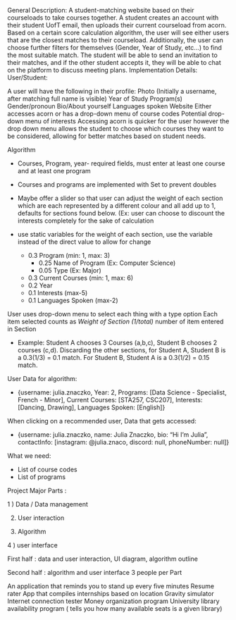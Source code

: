 General Description:
A student-matching website based on their courseloads to take courses together. A student creates an account with their student UofT email, then uploads their current courseload from acorn. Based on a certain score calculation algorithm, the user will see either users that are the closest matches to their courseload.
Additionally, the user can choose further filters for themselves (Gender, Year of Study, etc…) to find the most suitable match. The student will be able to send an invitation to their matches, and if the other student accepts it, they will be able to chat on the platform to discuss meeting plans.
Implementation Details:
User/Student:

A user will have the following in their profile:
Photo
(Initially a username, after matching full name is visible)
Year of Study
Program(s)
Gender/pronoun
Bio/About yourself 
Languages spoken
Website
Either accesses acorn or has a drop-down menu of course codes 
Potential drop-down menu of interests
Accessing acorn is quicker for the user however the drop down menu allows the student to choose which courses they want to be considered, allowing for better matches based on student needs.

Algorithm 

* Courses, Program, year- required fields, must enter at least one course and at least one program
* Courses and programs are implemented with Set to prevent doubles
* Maybe offer a slider so that user can adjust the weight of each section which are each represented by a different colour and all add up to 1, defaults for sections found below. (Ex: user can choose to discount the interests completely for the sake of calculation
* use static variables for the weight of each section, use the variable instead of the direct value to allow for change

  * 0.3 Program (min: 1, max: 3)
    * 0.25 Name of Program (Ex: Computer Science)
    * 0.05 Type (Ex: Major)
  * 0.3 Current Courses (min: 1, max: 6)
  * 0.2 Year
  * 0.1 Interests (max-5)
  * 0.1 Languages Spoken (max-2)

User uses drop-down menu to select each thing with a type option
Each item selected counts as *Weight of Section (1/total)* number of item entered in Section
* Example: Student A chooses 3 Courses (a,b,c), Student B chooses 2 courses (c,d). Discarding the other sections, for Student A, Student B is a 0.3(1/3) = 0.1 match. For Student B, Student A is a 0.3(1/2) = 0.15 match.

User Data for algorithm:
- {username: julia.znaczko, Year: 2, Programs: [Data Science - Specialist, French - Minor], Current Courses: [STA257, CSC207], Interests: [Dancing, Drawing], Languages Spoken: [English]}

When clicking on a recommended user, Data that gets accessed:
- {username: julia.znaczko, name: Julia Znaczko, bio: “Hi I’m Julia”, contactInfo: [instagram: @julia.znaco, discord: null, phoneNumber: null]}

What we need: 
- List of course codes
- List of programs 

Project Major Parts : 

1 ) Data / Data management 

2) User interaction 

3) Algorithm 

4 ) user interface 


First half : data and user interaction, UI diagram, algorithm outline

Second half : algorithm and user interface 
3 people per Part 














An application that reminds you to stand up every five minutes
Resume rater
App that compiles internships based on location
Gravity simulator 
Internet connection tester 
Money organization program 
University library availability program ( tells you how many available seats is a given library)
